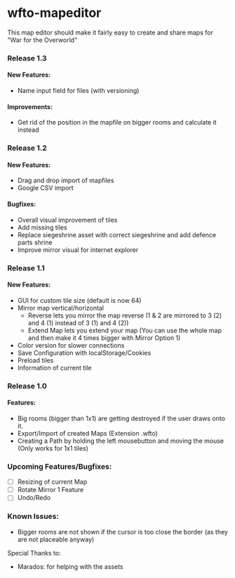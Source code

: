 ﻿# wfto-mapeditor
This map editor should make it fairly easy to create and share maps for "War for the Overworld"

### Release 1.3
#### New Features:
- Name input field for files (with versioning)

#### Improvements:
- Get rid of the position in the mapfile on bigger rooms and calculate it instead

### Release 1.2
#### New Features:
- Drag and drop import of mapfiles
- Google CSV import

#### Bugfixes:
- Overall visual improvement of tiles
- Add missing tiles
- Replace siegeshrine asset with correct siegeshrine and add defence parts shrine
- Improve mirror visual for internet explorer

### Release 1.1
#### New Features:
- GUI for custom tile size (default is now 64)
- Mirror map vertical/horizontal
	- Reverse lets you mirror the map reverse (1 & 2 are mirrored to 3 (2) and 4 (1) instead of 3 (1) and 4 (2))
	- Extend Map lets you extend your map (You can use the whole map and then make it 4 times bigger with Mirror Option 1)
- Color version for slower connections
- Save Configuration with localStorage/Cookies
- Preload tiles
- Information of current tile
	
### Release 1.0
#### Features:
- Big rooms (bigger than 1x1) are getting destroyed if the user draws onto it.
- Export/Import of created Maps (Extension .wfto)
- Creating a Path by holding the left mousebutton and moving the mouse (Only works for 1x1 tiles)

### Upcoming Features/Bugfixes:
- [ ] Resizing of current Map
- [ ] Rotate Mirror 1 Feature
- [ ] Undo/Redo

### Known Issues:
- Bigger rooms are not shown if the cursor is too close the border (as they are not placeable anyway)

Special Thanks to:
- Marados: for helping with the assets
